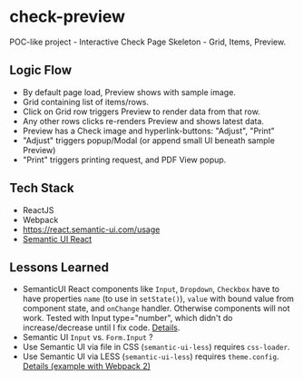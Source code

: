 # check-preview

POC-like project - Interactive Check Page Skeleton - Grid, Items, Preview.

## Logic Flow

- By default page load, Preview shows with sample image.
- Grid containing list of items/rows.
- Click on Grid row triggers Preview to render data from that row.
- Any other rows clicks re-renders Preview and shows latest data.
- Preview has a Check image and hyperlink-buttons: "Adjust", "Print"
- "Adjust" triggers popup/Modal (or append small UI beneath sample Preview)
- "Print" triggers printing request, and PDF View popup.

## Tech Stack
- ReactJS
- Webpack
- https://react.semantic-ui.com/usage
- [Semantic UI React](https://github.com/Semantic-Org/Semantic-UI-React)

## Lessons Learned

- SemanticUI React components like `Input`, `Dropdown`, `Checkbox` have to have properties `name` (to use in `setState()`), `value` with bound value from component state, and `onChange` handler. Otherwise components will not work. Tested with Input type="number", which didn't do increase/decrease until I fix code. [Details](https://github.com/Semantic-Org/Semantic-UI-React/issues/638).
- Semantic UI `Input` vs. `Form.Input` ?
- Use Semantic UI via file in CSS (`semantic-ui-less`) requires `css-loader`.
- Use Semantic UI via LESS (`semantic-ui-less`) requires `theme.config`. [Details (example with Webpack 2)](https://medium.com/webmonkeys/webpack-2-semantic-ui-theming-a216ddf60daf)

